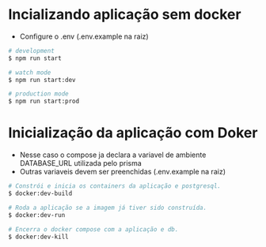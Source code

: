 # Incializando aplicação sem docker

- Configure o .env (.env.example na raiz) 

```bash
# development
$ npm run start

# watch mode
$ npm run start:dev

# production mode
$ npm run start:prod
```

# Inicialização da aplicação com Doker
 
- Nesse caso o compose ja declara a variavel de ambiente DATABASE_URL utilizada pelo prisma 
- Outras variaveis devem ser preenchidas (.env.example na raiz) 

```bash
# Constrói e inicia os containers da aplicação e postgresql.
$ docker:dev-build  

# Roda a aplicação se a imagem já tiver sido construída.
$ docker:dev-run

# Encerra o docker compose com a aplicação e db.
$ docker:dev-kill
```